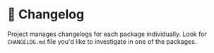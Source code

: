 # 📒 Changelog
Project manages changelogs for each package individually. Look for `CHANGELOG.md` file
you'd like to investigate in one of the packages.
